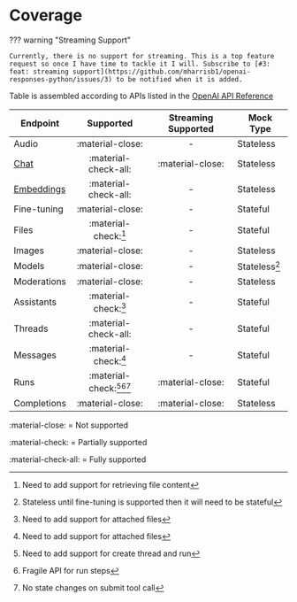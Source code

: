# Coverage

??? warning "Streaming Support"

    Currently, there is no support for streaming. This is a top feature request so once I have time to tackle it I will. Subscribe to [#3: feat: streaming support](https://github.com/mharrisb1/openai-responses-python/issues/3) to be notified when it is added.

Table is assembled according to APIs listed in the [OpenAI API Reference](https://platform.openai.com/docs/api-reference)

| Endpoint                    |          Supported           | Streaming Supported | Mock Type     |
| --------------------------- | :--------------------------: | :-----------------: | ------------- |
| Audio                       |       :material-close:       |          -          | Stateless     |
| [Chat](chat.md)             |     :material-check-all:     |  :material-close:   | Stateless     |
| [Embeddings](embeddings.md) |     :material-check-all:     |          -          | Stateless     |
| Fine-tuning                 |       :material-close:       |          -          | Stateful      |
| Files                       |     :material-check:[^1]     |          -          | Stateful      |
| Images                      |       :material-close:       |          -          | Stateless     |
| Models                      |       :material-close:       |          -          | Stateless[^2] |
| Moderations                 |       :material-close:       |          -          | Stateless     |
| Assistants                  |     :material-check:[^3]     |          -          | Stateful      |
| Threads                     |     :material-check-all:     |          -          | Stateful      |
| Messages                    |     :material-check:[^3]     |          -          | Stateful      |
| Runs                        | :material-check:[^4][^5][^6] |  :material-close:   | Stateful      |
| Completions                 |       :material-close:       |  :material-close:   | Stateless     |

:material-close: = Not supported

:material-check: = Partially supported

:material-check-all: = Fully supported

[^1]: Need to add support for retrieving file content
[^2]: Stateless until fine-tuning is supported then it will need to be stateful
[^3]: Need to add support for attached files
[^4]: Need to add support for create thread and run
[^5]: Fragile API for run steps
[^6]: No state changes on submit tool call
